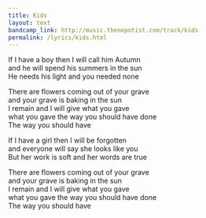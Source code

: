 ```yaml
---
title: Kids
layout: text
bandcamp_link: http://music.thenepotist.com/track/kids
permalink: /lyrics/kids.html
---
```


If I have a boy then I will call him Autumn  
and he will spend his summers in the sun  
He needs his light and you needed none

There are flowers coming out of your grave  
and your grave is baking in the sun  
I remain and I will give what you gave  
what you gave the way you should have done  
The way you should have

If I have a girl then I will be forgotten  
and everyone will say she looks like you  
But her work is soft and her words are true

There are flowers coming out of your grave  
and your grave is baking in the sun  
I remain and I will give what you gave  
what you gave the way you should have done  
The way you should have

